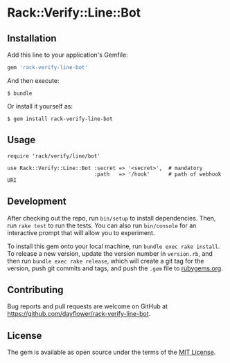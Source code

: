 # Rack::Verify::Line::Bot

## Installation

Add this line to your application's Gemfile:

```ruby
gem 'rack-verify-line-bot'
```

And then execute:

    $ bundle

Or install it yourself as:

    $ gem install rack-verify-line-bot

## Usage

    require 'rack/verify/line/bot'

    use Rack::Verify::Line::Bot :secret => '<secret>',  # mandatory
                                :path   => '/hook'      # path of webhook URI

## Development

After checking out the repo, run `bin/setup` to install dependencies. Then, run `rake test` to run the tests. You can also run `bin/console` for an interactive prompt that will allow you to experiment.

To install this gem onto your local machine, run `bundle exec rake install`. To release a new version, update the version number in `version.rb`, and then run `bundle exec rake release`, which will create a git tag for the version, push git commits and tags, and push the `.gem` file to [rubygems.org](https://rubygems.org).

## Contributing

Bug reports and pull requests are welcome on GitHub at https://github.com/dayflower/rack-verify-line-bot.


## License

The gem is available as open source under the terms of the [MIT License](http://opensource.org/licenses/MIT).


